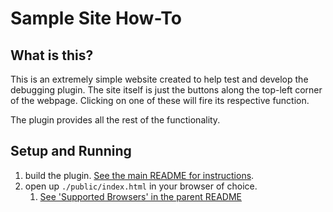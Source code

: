 # Sample Site How-To

## What is this?

This is an extremely simple website created to help test and develop the
debugging plugin. The site itself is just the buttons along the
top-left corner of the webpage. Clicking on one of these will fire
its respective function.

The plugin provides all the rest of the functionality.

## Setup and Running

1. build the plugin. [See the main README for instructions](../../../README.md).
2. open up `./public/index.html` in your browser of choice.
   1. [See 'Supported Browsers' in the parent README](../README.md)